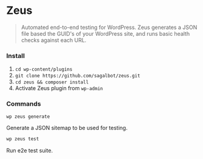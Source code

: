 # Zeus

> Automated end-to-end testing for WordPress. Zeus generates a JSON file based the GUID's of your WordPress site, and runs basic health checks against each URL.
 
### Install
 
1. `cd wp-content/plugins`
2. `git clone https://github.com/sagalbot/zeus.git`
3. `cd zeus && composer install` 
4. Activate Zeus plugin from `wp-admin`

### Commands

```bash
wp zeus generate
```
Generate a JSON sitemap to be used for testing.

```bash
wp zeus test
```
Run e2e test suite.